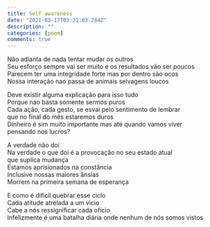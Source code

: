 ```yaml
---
title: Self awareness
date: "2021-03-17T03:21:03.284Z"
description: ""
categories: [poem]
comments: true
---
```


<p>
  Não adianta de nada tentar mudar os outros <br>
  Seu esforço sempre vai ser muito e os resultados vão ser poucos<br>
  Parecem ter uma integridade forte mas por dentro são ocos<br>
  Nossa interação nao passa de animais selvagens loucos<br>
</p>
<p>
  Deve existir alguma explicação para isso tudo<br>
  Porque nao basta somente sermos puros<br>
  Cada ação, cada gesto, se esvai pelo sentimento de lembrar<br>
  que no final do mês estaremos duros<br>
  Dinheiro é sim muito importante mas até quando vamos viver <br>
  pensando nos lucros? <br>
</p>
<p>
  A verdade não doi <br>
  Na verdade o que doi é a provocação no seu estado atual <br>
  que suplica mudança <br>
  Estamos aprisionados na constância <br>
  Inclusive nossas maiores ânsias <br>
  Morrem na primeira semana de esperança <br>
</p>
<p>
  E como é dificil quebrar esse ciclo <br>
  Cada atitude atrelada a um vicio <br>
  Cabe a nós ressignificar cada ofício<br>
  Infelizmente é uma batalha diária onde nenhum de nós somos vistos<br>
</p>
